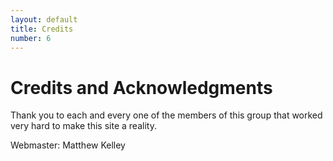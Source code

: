 ```yaml
---
layout: default
title: Credits
number: 6
---
```


# Credits and Acknowledgments

Thank you to each and every one of the members of this group that worked very hard to make this site a reality.

Webmaster: Matthew Kelley
